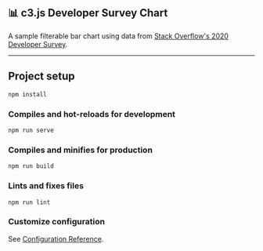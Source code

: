 ## 📊 c3.js Developer Survey Chart

A sample filterable bar chart using data from [Stack Overflow's 2020 Developer Survey](https://insights.stackoverflow.com/survey/).

---

## Project setup
```
npm install
```

### Compiles and hot-reloads for development
```
npm run serve
```

### Compiles and minifies for production
```
npm run build
```

### Lints and fixes files
```
npm run lint
```

### Customize configuration
See [Configuration Reference](https://cli.vuejs.org/config/).
